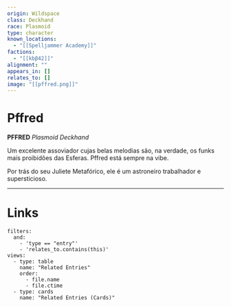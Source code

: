 ```yaml
---
origin: Wildspace
class: Deckhand
race: Plasmoid
type: character
known_locations:
  - "[[Spelljammer Academy]]"
factions:
  - "[[kbβ42]]"
alignment: ""
appears_in: []
relates_to: []
image: "[[pffred.png]]"
---
```

# Pffred

**PFFRED**
*Plasmoid Deckhand*

Um excelente assoviador cujas belas melodias são, na verdade, os funks mais proibidões das Esferas. Pffred está sempre na vibe. 

Por trás do seu Juliete Metafórico, ele é um astroneiro trabalhador e supersticioso.



---

<!-- DYNAMIC:related-entries -->

# Links

```base
filters:
  and:
    - 'type == "entry"'
    - 'relates_to.contains(this)'
views:
  - type: table
    name: "Related Entries"
    order:
	  - file.name
      - file.ctime
  - type: cards
    name: "Related Entries (Cards)"
```

<!-- /DYNAMIC -->
